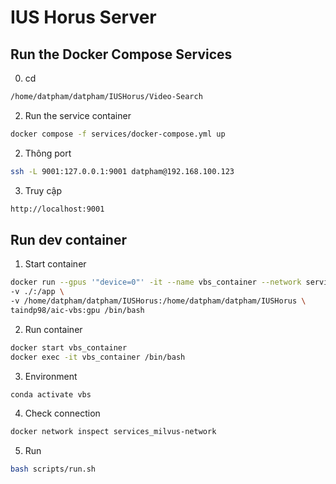 # IUS Horus Server

## Run the Docker Compose Services
0. cd
```bash
/home/datpham/datpham/IUSHorus/Video-Search
```
2. Run the service container
```bash
docker compose -f services/docker-compose.yml up
```
2. Thông port 
```bash
ssh -L 9001:127.0.0.1:9001 datpham@192.168.100.123
```
3. Truy cập
```bash
http://localhost:9001
```

## Run dev container

1. Start container
```bash
docker run --gpus '"device=0"' -it --name vbs_container --network services_milvus-network --env-file .env \
-v ./:/app \
-v /home/datpham/datpham/IUSHorus:/home/datpham/datpham/IUSHorus \
taindp98/aic-vbs:gpu /bin/bash
```
2. Run container
```bash
docker start vbs_container
docker exec -it vbs_container /bin/bash
```
3. Environment
```bash
conda activate vbs
```
4. Check connection
```bash
docker network inspect services_milvus-network
```
5. Run
```bash
bash scripts/run.sh
```

